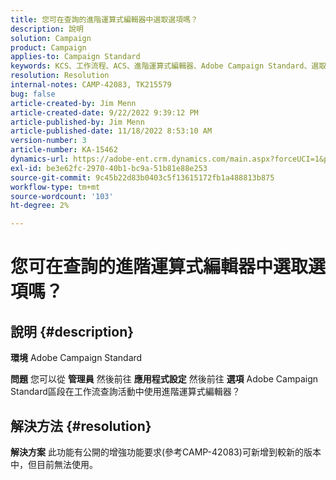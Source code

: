 ```yaml
---
title: 您可在查詢的進階運算式編輯器中選取選項嗎？
description: 說明
solution: Campaign
product: Campaign
applies-to: Campaign Standard
keywords: KCS、工作流程、ACS、進階運算式編輯器、Adobe Campaign Standard、選取選項、查詢、因應措施
resolution: Resolution
internal-notes: CAMP-42083, TK215579
bug: false
article-created-by: Jim Menn
article-created-date: 9/22/2022 9:39:12 PM
article-published-by: Jim Menn
article-published-date: 11/18/2022 8:53:10 AM
version-number: 3
article-number: KA-15462
dynamics-url: https://adobe-ent.crm.dynamics.com/main.aspx?forceUCI=1&pagetype=entityrecord&etn=knowledgearticle&id=3f6ed8fb-be3a-ed11-9db1-0022480866ad
exl-id: be3e62fc-2970-40b1-bc9a-51b81e88e253
source-git-commit: 9c45b22d83b0403c5f13615172fb1a488813b875
workflow-type: tm+mt
source-wordcount: '103'
ht-degree: 2%

---
```


# 您可在查詢的進階運算式編輯器中選取選項嗎？

## 說明 {#description}


<b>環境</b>
Adobe Campaign Standard

<b>問題</b>
您可以從 <b>管理員</b> 然後前往 <b>應用程式設定</b> 然後前往 <b>選項</b> Adobe Campaign Standard區段在工作流查詢活動中使用進階運算式編輯器？


## 解決方法 {#resolution}


<b>解決方案</b>
此功能有公開的增強功能要求(參考CAMP-42083)可新增到較新的版本中，但目前無法使用。
